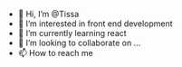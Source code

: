 - 👋 Hi, I’m @Tissa
- 👀 I’m interested in front end development  
- 🌱 I’m currently learning react 
- 💞️ I’m looking to collaborate on ...
- 📫 How to reach me 

<!---
DarkClay2/DarkClay2 is a ✨ special ✨ repository because its `README.md` (this file) appears on your GitHub profile.
You can click the Preview link to take a look at your changes.
--->
